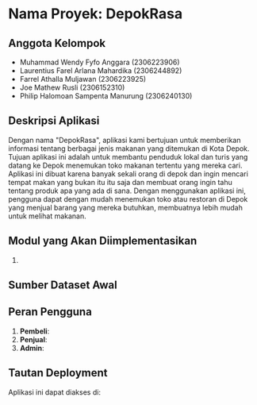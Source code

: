 # Nama Proyek: DepokRasa

## Anggota Kelompok
- Muhammad Wendy Fyfo Anggara (2306223906)
- Laurentius Farel Arlana Mahardika (2306244892)
- Farrel Athalla Muljawan (2306223925)
- Joe Mathew Rusli (2306152310)
- Philip Halomoan Sampenta Manurung (2306240130)

## Deskripsi Aplikasi
Dengan nama "DepokRasa", aplikasi kami bertujuan untuk memberikan informasi tentang berbagai jenis makanan yang ditemukan di Kota Depok. Tujuan aplikasi ini adalah untuk membantu penduduk lokal dan turis yang datang ke Depok menemukan toko makanan tertentu yang mereka cari. Aplikasi ini dibuat karena banyak sekali orang di depok dan ingin mencari tempat makan yang bukan itu itu saja dan membuat orang ingin tahu tentang produk apa yang ada di sana. Dengan menggunakan aplikasi ini, pengguna dapat dengan mudah menemukan toko atau restoran di Depok yang menjual barang yang mereka butuhkan, membuatnya lebih mudah untuk melihat makanan.

## Modul yang Akan Diimplementasikan
1. 

## Sumber Dataset Awal

## Peran Pengguna
1. **Pembeli**: 
2. **Penjual**:
3. **Admin**: 

## Tautan Deployment
Aplikasi ini dapat diakses di: 